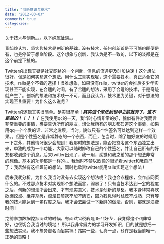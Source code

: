 ```yaml
---
title: "创新意识与技术"
date: "2012-03-03"
comments: true
categories: 
---
```

关于技术与创新。。。以下纯属扯淡。。

我始终认为，坚实的技术是创新的基础。没有技术，任何创新都是不可能的即便是有，也是停留于想象阶段。这个想象与创新，我认为是不一致的，以下的淡都是在这个前提下扯的。

Twitter的出现无疑是社交网络的一个创新，信息的流通更及时和快速！这个想法很好，但是如何实现这个想法，用什么工具实现呢，这个需要技术，真正适合它的技术，rails是个不错的选择！很难想象，如果没有rails，twitter的会推后多少年实现甚至不能实现，在合适的时间，有了合适的想法，采用了合适的技术，于是奇迹就产生了。创新的想法和技术缺一不可，而且我认为，技术更为关键，对于想法的实现至关重要！为什么这么说呢？

Twitter的逻辑其实很简单。确实很简单！***其实这个想法我很早之前就有了，这不是盖的！！！！！*** 在我使用qq的一天，我当时心情非常的好，貌似有件对我而言非常重要的事情，想要告诉所有的朋友，想让我所有的朋友都知道这个事情，如果用qq一个个发的话，非常之麻烦。当时，貌似只有个性签名可以达到这样一个效果。。但是个性签名是非常静态的一个东西，而且，在当时，除了加好友的时候用一下之外，其他情况很少会想到！我那时的想法是，能否把签名这个东西独立出来，单独的成为一个功能，大家可以随时修改自己的个性签名，并让自己所有的好友都收到这个消息。后来twitter出现了，我一用，感觉和我之前的那个想法非常的想像。基本的功能都是一样的。。我当时不禁以欣赏的眼光看twitter和我自己了：我居然有这样超前的想法，同时也欣赏twitter能用rails实现这个想法！


后来我就分析，为什么我当时没有去实现这个想法呢？我也会点程序，会作点网页什么的。不过那点技术对实现那个想法而言，弱暴了！只有当技术达到一定的程度之后，创新的想法才会出来、才有现实意义，技术是创新的基础。我本身非常喜欢数据挖掘、推荐系统，但是目前我不想不搞它，因为我觉得时机还不成熟，只有等我的技术能达到一定程度之后，我才会去尝试一下新鲜的做法，否则，那就是浪费时间！




之前参加数据挖掘面试的时候，有面试官说我是 叶公好龙，我觉得这个词非常好，也很切合我当时的境地！ 所以我非常努力的学习开发知识，目的就是想把一些想法实现。我不想务虚名而招实祸！踏实一些，认真一点，也许是我当前唯一、正确的策略！
